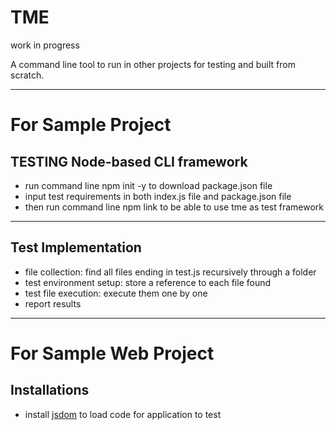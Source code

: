 # TME
work in progress

A command line tool to run in other projects for testing and built from scratch.

---
# For Sample Project
## TESTING Node-based CLI framework
- run command line npm init -y to download package.json file
- input test requirements in both index.js file and package.json file
- then run command line npm link to be able to use tme as test framework 

---

## Test Implementation
- file collection: find all files ending in test.js recursively through a folder
- test environment setup: store a reference to each file found
- test file execution: execute them one by one
- report results

---
# For Sample Web Project
## Installations
- install [jsdom](https://www.npmjs.com/package/jsdom) to load code for application to test
